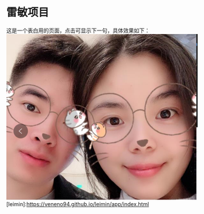 # 雷敏项目

这是一个表白用的页面，点击可显示下一句，具体效果如下：
![leimin](https://github.com/veneno94/leimin/blob/master/app/images/min7.png)
[leimin]:https://veneno94.github.io/leimin/app/index.html
